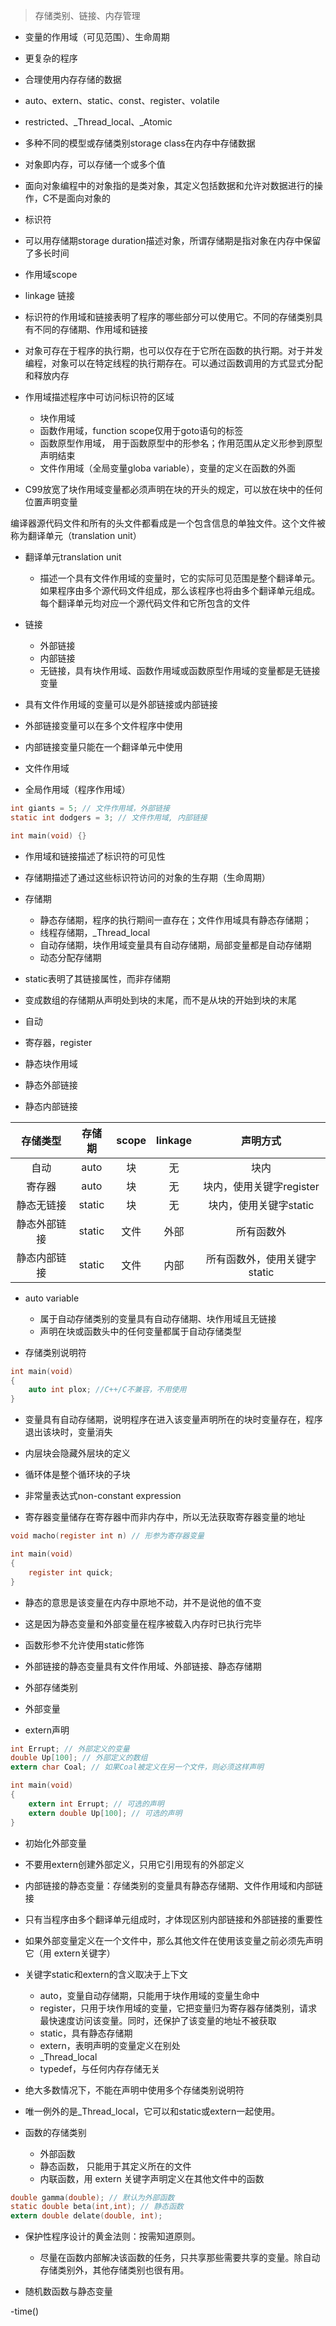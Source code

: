 > 存储类别、链接、内存管理

- 变量的作用域（可见范围）、生命周期
- 更复杂的程序
- 合理使用内存存储的数据

- auto、extern、static、const、register、volatile
- restricted、_Thread_local、_Atomic

- 多种不同的模型或存储类别storage class在内存中存储数据

- 对象即内存，可以存储一个或多个值

- 面向对象编程中的对象指的是类对象，其定义包括数据和允许对数据进行的操作，C不是面向对象的

- 标识符

- 可以用存储期storage duration描述对象，所谓存储期是指对象在内存中保留了多长时间

- 作用域scope
- linkage 链接

- 标识符的作用域和链接表明了程序的哪些部分可以使用它。不同的存储类别具有不同的存储期、作用域和链接

- 对象可存在于程序的执行期，也可以仅存在于它所在函数的执行期。对于并发编程，对象可以在特定线程的执行期存在。可以通过函数调用的方式显式分配和释放内存

- 作用域描述程序中可访问标识符的区域
  - 块作用域
  - 函数作用域，function scope仅用于goto语句的标签
  - 函数原型作用域， 用于函数原型中的形参名；作用范围从定义形参到原型声明结束
  - 文件作用域（全局变量globa variable），变量的定义在函数的外面

- C99放宽了块作用域变量都必须声明在块的开头的规定，可以放在块中的任何位置声明变量

编译器源代码文件和所有的头文件都看成是一个包含信息的单独文件。这个文件被称为翻译单元（translation unit）

- 翻译单元translation unit
  - 描述一个具有文件作用域的变量时，它的实际可见范围是整个翻译单元。如果程序由多个源代码文件组成，那么该程序也将由多个翻译单元组成。每个翻译单元均对应一个源代码文件和它所包含的文件

- 链接
  - 外部链接
  - 内部链接
  - 无链接，具有块作用域、函数作用域或函数原型作用域的变量都是无链接变量

- 具有文件作用域的变量可以是外部链接或内部链接

- 外部链接变量可以在多个文件程序中使用
- 内部链接变量只能在一个翻译单元中使用

- 文件作用域
- 全局作用域（程序作用域）

```c
int giants = 5; // 文件作用域，外部链接
static int dodgers = 3; // 文件作用域, 内部链接

int main(void) {}
```

- 作用域和链接描述了标识符的可见性
- 存储期描述了通过这些标识符访问的对象的生存期（生命周期）

- 存储期
  - 静态存储期，程序的执行期间一直存在；文件作用域具有静态存储期；
  - 线程存储期，_Thread_local
  - 自动存储期，块作用域变量具有自动存储期，局部变量都是自动存储期
  - 动态分配存储期

- static表明了其链接属性，而非存储期

- 变成数组的存储期从声明处到块的末尾，而不是从块的开始到块的末尾

- 自动
- 寄存器，register
- 静态块作用域
- 静态外部链接
- 静态内部链接

|   存储类型   | 存储期 | scope | linkage |           声明方式           |
| :----------: | :----: | :---: | :-----: | :--------------------------: |
|     自动     |  auto  |  块   |   无    |             块内             |
|    寄存器    |  auto  |  块   |   无    |   块内，使用关键字register   |
|  静态无链接  | static |  块   |   无    |    块内，使用关键字static    |
| 静态外部链接 | static | 文件  |  外部   |          所有函数外          |
| 静态内部链接 | static | 文件  |  内部   | 所有函数外，使用关键字static |

- auto variable
  - 属于自动存储类别的变量具有自动存储期、块作用域且无链接
  - 声明在块或函数头中的任何变量都属于自动存储类型

- 存储类别说明符

```c
int main(void)
{
    auto int plox; //C++/C不兼容，不用使用
}
```

- 变量具有自动存储期，说明程序在进入该变量声明所在的块时变量存在，程序退出该块时，变量消失

- 内层块会隐藏外层块的定义

- 循环体是整个循环块的子块

- 非常量表达式non-constant expression

- 寄存器变量储存在寄存器中而非内存中，所以无法获取寄存器变量的地址

```c
void macho(register int n) // 形参为寄存器变量

int main(void)
{
    register int quick;
}
```

- 静态的意思是该变量在内存中原地不动，并不是说他的值不变

- 这是因为静态变量和外部变量在程序被载入内存时已执行完毕

- 函数形参不允许使用static修饰

- 外部链接的静态变量具有文件作用域、外部链接、静态存储期

- 外部存储类别
- 外部变量

- extern声明

```c
int Errupt; // 外部定义的变量
double Up[100]; // 外部定义的数组
extern char Coal; // 如果Coal被定义在另一个文件，则必须这样声明

int main(void)
{
    extern int Errupt; // 可选的声明
    extern double Up[100]; // 可选的声明
}
```

- 初始化外部变量

- 不要用extern创建外部定义，只用它引用现有的外部定义

- 内部链接的静态变量：存储类别的变量具有静态存储期、文件作用域和内部链接

- 只有当程序由多个翻译单元组成时，才体现区别内部链接和外部链接的重要性

- 如果外部变量定义在一个文件中，那么其他文件在使用该变量之前必须先声明它（用 extern关键字）

- 关键字static和extern的含义取决于上下文
  - auto，变量自动存储期，只能用于块作用域的变量生命中
  - register，只用于块作用域的变量，它把变量归为寄存器存储类别，请求最快速度访问该变量。同时，还保护了该变量的地址不被获取
  - static，具有静态存储期
  - extern，表明声明的变量定义在别处
  - _Thread_local
  - typedef，与任何内存存储无关

- 绝大多数情况下，不能在声明中使用多个存储类别说明符
- 唯一例外的是_Thread_local，它可以和static或extern一起使用。

- 函数的存储类别
  - 外部函数
  - 静态函数， 只能用于其定义所在的文件
  - 内联函数，用 extern 关键字声明定义在其他文件中的函数

```c
double gamma(double); // 默认为外部函数
static double beta(int,int); // 静态函数
extern double delate(double, int); 
```

- 保护性程序设计的黄金法则：按需知道原则。
  - 尽量在函数内部解决该函数的任务，只共享那些需要共享的变量。除自动存储类别外，其他存储类别也很有用。

- 随机数函数与静态变量

-time()